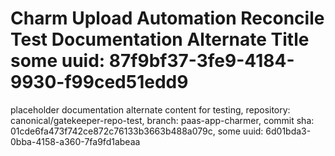 # Charm Upload Automation Reconcile Test Documentation Alternate Title some uuid: 87f9bf37-3fe9-4184-9930-f99ced51edd9
 placeholder documentation alternate content for testing,  repository: canonical/gatekeeper-repo-test,  branch: paas-app-charmer,  commit sha: 01cde6fa473f742ce872c76133b3663b488a079c,  some uuid: 6d01bda3-0bba-4158-a360-7fa9fd1abeaa